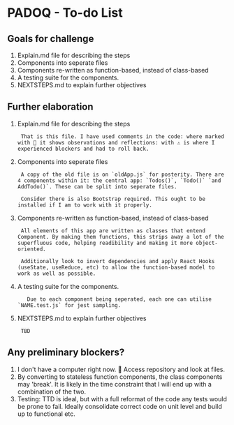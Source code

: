 # PADOQ - To-do List

## Goals for challenge

1. Explain.md file for describing the steps
2. Components into seperate files
3. Components re-written as function-based, instead of class-based
4. A testing suite for the components.
5. NEXTSTEPS.md to explain further objectives

##  Further elaboration

1. Explain.md file for describing the steps

        That is this file. I have used comments in the code: where marked with 💭 it shows observations and reflections: with ⚠️ is where I experienced blockers and had to roll back. 

2. Components into seperate files

        A copy of the old file is on `oldApp.js` for posterity. There are 4 components within it: the central app: `Todos()`, `Todo()` `and AddTodo()`. These can be split into seperate files. 

        Consider there is also Bootstrap required. This ought to be installed if I am to work with it properly. 

3. Components re-written as function-based, instead of class-based

        All elements of this app are written as classes that entend Component. By making them functions, this strips away a lot of the superfluous code, helping readibility and making it more object-oriented. 

        Additionally look to invert dependencies and apply React Hooks (useState, useReduce, etc) to allow the function-based model to work as well as possible. 

4. A testing suite for the components.

          Due to each component being seperated, each one can utilise `NAME.test.js` for jest sampling.    

5. NEXTSTEPS.md to explain further objectives

        TBD


## Any preliminary blockers?

1. I don't have a computer right now. 👀 Access repository and look at files. 
2. By converting to stateless function components, the class components may 'break'. It is likely in the time constraint that I will end up with a combination of the two.
3. Testing: TTD is ideal, but with a full reformat of the code any tests would be prone to fail. Ideally consolidate correct code on unit level and build up to functional etc.
